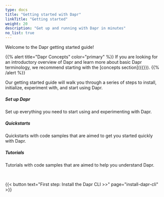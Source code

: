 ```yaml
---
type: docs
title: "Getting started with Dapr"
linkTitle: "Getting started"
weight: 20
description: "Get up and running with Dapr in minutes"
no_list: true
---
```


Welcome to the Dapr getting started guide!

{{% alert title="Dapr Concepts" color="primary" %}}
If you are looking for an introductory overview of Dapr and learn more about basic Dapr terminology, we recommend starting with the [concepts section]({{<ref concepts>}}).
{{% /alert %}}

Our getting started guide will walk you through a series of steps to install, initialize, experiment with, and start using Dapr.

<div class="card-deck">
  <div class="card">
    <div class="card-body">
      <h5 class="card-title"><b>Set up Dapr</b></h5>
      <p class="card-text">Set up everything you need to start using and experimenting with Dapr.</p>
      <a href="{{< ref set-up-dapr >}}" class="stretched-link"></a>
    </div>
  </div>
  <div class="card">
    <div class="card-body">
      <h5 class="card-title"><b>Quickstarts</b></h5>
      <p class="card-text">Quickstarts with code samples that are aimed to get you started quickly with Dapr.</p>
      <a href="{{< ref quickstarts >}}" class="stretched-link"></a>
    </div>
  </div>
  <div class="card">
    <div class="card-body">
      <h5 class="card-title"><b>Tutorials</b></h5>
      <p class="card-text">Tutorials with code samples that are aimed to help you understand Dapr.</p>
      <a href="{{< ref tutorials >}}" class="stretched-link"></a>
    </div>
  </div>
</div>

<br>

{{< button text="First step: Install the Dapr CLI >>" page="install-dapr-cli" >}}
<br><br>